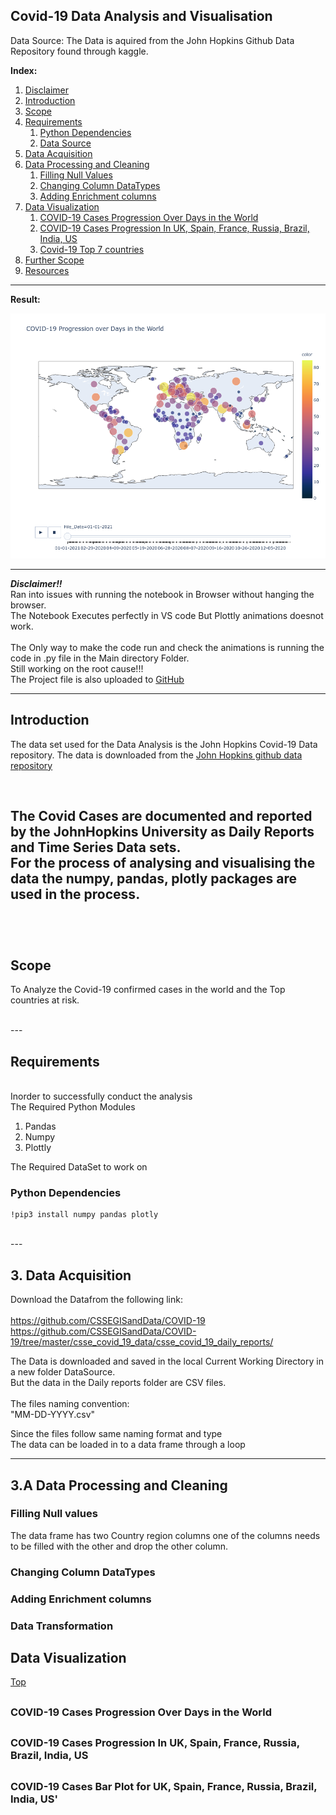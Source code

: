 ## Covid-19 Data Analysis and Visualisation



Data Source: The Data is aquired from the John Hopkins Github Data Repository found through kaggle.

__Index:__

1. [Disclaimer](#Disclaimer)
1. [Introduction](#Introduction)
1. [Scope](#Scope)
1. [Requirements](#Requirements)
    1. [Python Dependencies](Python-Dependencies)
    1. [Data Source](Data-Source)
1. [Data Acquisition](#Data-Acquisition)
1. [Data Processing and Cleaning](#Data-Processing-Cleaning)
    1. [Filling Null Values](#Fil_null)
    1. [Changing Column DataTypes](#Changing-Column-DataTypes)
    1. [Adding Enrichment columns](#Adding-Enrichment-columns)
1. [Data Visualization](#Data-Visualization)
    1. [COVID-19 Cases Progression Over Days in the World](#COVID-world-map)
    1. [COVID-19 Cases Progression In UK, Spain, France, Russia, Brazil, India, US](#COVID-top-7-map)
    1. [Covid-19 Top 7 countries](#COVID-top-7-bar)
1. [Further Scope](#Future-Scope)
1. [Resources](#Resources)
---
__Result:__<br>

![COVID-19 Cases](https://github.com/KasiChennupati/Covid19-Data-Analysis-and-Visualisation/blob/main/Plots/Covid-19%20progression%20over%20days%20in%20the%20World.png)

---

<a id='Disclaimer'></a>

***Disclaimer!!*** <br>
Ran into issues with running the notebook in Browser without hanging the browser.<br>
The Notebook Executes perfectly in VS code But Plottly animations doesnot work. <br>
<br>
The Only way to make the code run and check the animations is running the code in .py file in the Main directory Folder.
<br>
Still working on the root cause!!!
<br> The Project file is also uploaded to [GitHub](https://kasichennupati.github.io/Covid19-Data-Analysis-and-Visualisation/)

---

<a id="Introduction"></a>

## Introduction

The data set used for the Data Analysis is the John Hopkins Covid-19 Data repository.
The data is downloaded from the [John Hopkins github data repository](https://github.com/CSSEGISandData/COVID-19)

<br>

The Covid Cases are documented and reported by the JohnHopkins University as Daily Reports and Time Series Data sets.<br>
For the process of analysing and visualising the data the numpy, pandas, plotly packages are used in the process.<br>
<br>
---
<br>

<a id="Scope"></a>

## Scope

To Analyze the Covid-19 confirmed cases in the world and the Top countries at risk.


<br>
---
<br>
<a id="Requirements"></a>

## Requirements

<br>
Inorder to successfully conduct the analysis<br>
The Required Python Modules<br>

1. Pandas
1. Numpy
1. Plottly
 
The Required DataSet to work on<br>


### Python Dependencies

```
!pip3 install numpy pandas plotly
```

<br>
---
<br>

<a id="Data-Acquisition"></a>

## 3. Data Acquisition


Download the Datafrom the following link:<br><br>
 https://github.com/CSSEGISandData/COVID-19
 https://github.com/CSSEGISandData/COVID-19/tree/master/csse_covid_19_data/csse_covid_19_daily_reports/


The Data is downloaded and saved in the local Current Working Directory in a new folder DataSource. <br>
But the data in the Daily reports folder are CSV files.<br>
<br>
The files naming convention:<br>
"MM-DD-YYYY.csv"<br>

Since the files follow same naming format and type <br>
The data can be loaded in to a data frame through a loop



---
<a id="Data-Processing-Cleaning"></a>

## 3.A Data Processing and Cleaning

<a id="Fil_null"></a>
### Filling Null values

The data frame has two Country region columns one of the columns needs to be filled with the other and drop the other column.

<a id="Changing-Column-DataTypes"></a>

### Changing Column DataTypes

<a id="Adding-Enrichment-columns"></a>

### Adding Enrichment columns

### Data Transformation

<a id="Data-Visualization"></a>
---
## Data Visualization

[Top](#Introduction)

<a id="COVID-world-map"></a>
---
### COVID-19 Cases Progression Over Days in the World

<a id="COVID-top-7-map"></a>
---
### COVID-19 Cases Progression In UK, Spain, France, Russia, Brazil, India, US

<a id="COVID-top-7-Bar"></a>
---
### COVID-19 Cases Bar Plot for UK, Spain, France, Russia, Brazil, India, US'